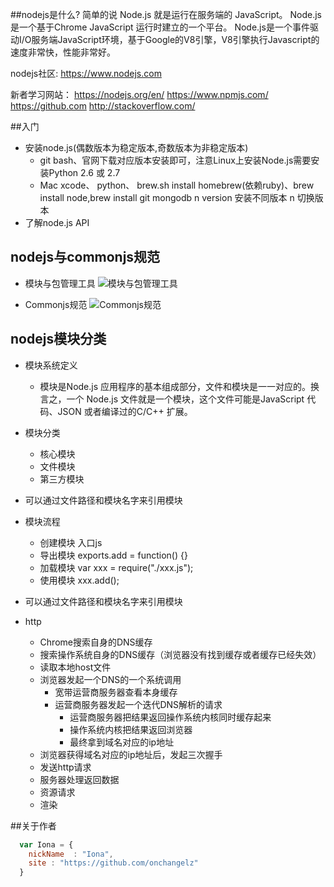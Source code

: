##nodejs是什么?
简单的说 Node.js 就是运行在服务端的 JavaScript。
Node.js 是一个基于Chrome JavaScript 运行时建立的一个平台。
Node.js是一个事件驱动I/O服务端JavaScript环境，基于Google的V8引擎，V8引擎执行Javascript的速度非常快，性能非常好。

nodejs社区: https://www.nodejs.com

新者学习网站：
https://nodejs.org/en/   https://www.npmjs.com/  https://github.com  http://stackoverflow.com/

##入门

* 安装node.js(偶数版本为稳定版本,奇数版本为非稳定版本)
    * git bash、官网下载对应版本安装即可，注意Linux上安装Node.js需要安装Python 2.6 或 2.7
    * Mac xcode、 python、 brew.sh install homebrew(依赖ruby)、brew install node,brew install git mongodb  n version 安装不同版本 n 切换版本
* 了解node.js API

## nodejs与commonjs规范

* 模块与包管理工具
![模块与包管理工具](/imgs/1.png "Optional title")

* Commonjs规范
![Commonjs规范](/imgs/2.png "Optional title")

## nodejs模块分类

* 模块系统定义
    * 模块是Node.js 应用程序的基本组成部分，文件和模块是一一对应的。换言之，一个 Node.js 文件就是一个模块，这个文件可能是JavaScript 代码、JSON 或者编译过的C/C++ 扩展。

* 模块分类
    * 核心模块
    * 文件模块
    * 第三方模块
* 可以通过文件路径和模块名字来引用模块


* 模块流程
    * 创建模块  入口js
    * 导出模块  exports.add = function() {}
    * 加载模块  var xxx = require("./xxx.js");
    * 使用模块  xxx.add();
* 可以通过文件路径和模块名字来引用模块

* http
    * Chrome搜索自身的DNS缓存
    * 搜索操作系统自身的DNS缓存（浏览器没有找到缓存或者缓存已经失效）
    * 读取本地host文件
    * 浏览器发起一个DNS的一个系统调用
        * 宽带运营商服务器查看本身缓存
        * 运营商服务器发起一个迭代DNS解析的请求
            * 运营商服务器把结果返回操作系统内核同时缓存起来
            * 操作系统内核把结果返回浏览器
            * 最终拿到域名对应的ip地址
    * 浏览器获得域名对应的ip地址后，发起三次握手
    * 发送http请求
    * 服务器处理返回数据
    * 资源请求
    * 渲染

##关于作者

```javascript
  var Iona = {
    nickName  : "Iona",
    site : "https://github.com/onchangelz"
  }
```